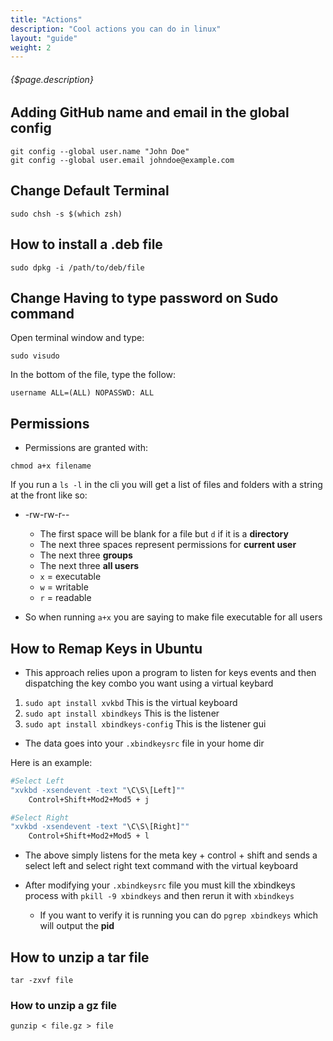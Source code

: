 ```yaml
---
title: "Actions"
description: "Cool actions you can do in linux"
layout: "guide"
weight: 2
---
```


###### {$page.description}

<article id="1">

## Adding GitHub name and email in the global config 

```shell
git config --global user.name "John Doe"
git config --global user.email johndoe@example.com
```

</article>


<article id="2">

## Change Default Terminal

```shell
sudo chsh -s $(which zsh)
```

</article>


<article id="3">

## How to install a .deb file

```shell
sudo dpkg -i /path/to/deb/file
```

</article>


<article id="4">

## Change Having to type password on Sudo command

Open terminal window and type:

```
sudo visudo
```

In the bottom of the file, type the follow:

```
username ALL=(ALL) NOPASSWD: ALL
```

</article>


<article id="5">

## Permissions

* Permissions are granted with:
```
chmod a+x filename
```

If you run a `ls -l` in the cli you will get a list of files and folders with a string at the front like so:
* -rw-rw-r--
    * The first space will be blank for a file but `d` if it is a **directory**
    * The next three spaces represent permissions for **current user**
    * The next three **groups**
    * The next three **all users**
    * `x` = executable
    * `w` = writable
    * `r` = readable


* So when running `a+x` you are saying to make file executable for all users

</article>


<article id="6">

## How to Remap Keys in Ubuntu

* This approach relies upon a program to listen for keys events and then dispatching the key combo you want using a virtual keybard

1. `sudo apt install xvkbd` This is the virtual keyboard
2. `sudo apt install xbindkeys` This is the listener
3. `sudo apt install xbindkeys-config` This is the listener gui

* The data goes into your `.xbindkeysrc` file in your home dir

Here is an example:

```bash
#Select Left
"xvkbd -xsendevent -text "\C\S\[Left]""
    Control+Shift+Mod2+Mod5 + j

#Select Right
"xvkbd -xsendevent -text "\C\S\[Right]""
    Control+Shift+Mod2+Mod5 + l
```

* The above simply listens for the meta key + control + shift and sends a select left and select right text command with the virtual keyboard

* After modifying your `.xbindkeysrc` file you must kill the xbindkeys process with `pkill -9 xbindkeys` and then rerun it with `xbindkeys` 
  * If you want to verify it is running you can do `pgrep xbindkeys` which will output the **pid**

</article>


<article id="7">

## How to unzip a tar file
```
tar -zxvf file
```

### How to unzip a gz file

```
gunzip < file.gz > file
```

</article>

